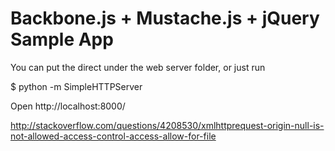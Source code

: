 # Backbone.js + Mustache.js + jQuery Sample App

You can put the direct under the web server folder, or just run

$ python -m SimpleHTTPServer

Open http://localhost:8000/

http://stackoverflow.com/questions/4208530/xmlhttprequest-origin-null-is-not-allowed-access-control-access-allow-for-file